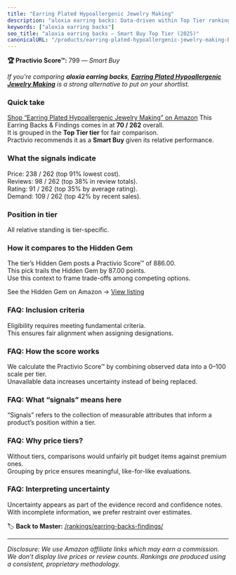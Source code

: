 ```yaml
---
title: "Earring Plated Hypoallergenic Jewelry Making"
description: "aloxia earring backs: Data-driven within Top Tier ranking using the Practivio Score™. Positioned by quality, value, demand, findability, momentum."
keywords: ["aloxia earring backs"]
seo_title: "aloxia earring backs — Smart Buy Top Tier (2025)"
canonicalURL: "/products/earring-plated-hypoallergenic-jewelry-making-B08F741HQ7/"
---
```


**🏆 Practivio Score™:** 799 — _Smart Buy_


*If you're comparing **aloxia earring backs**, **[Earring Plated Hypoallergenic Jewelry Making](https://www.amazon.com/dp/B08F741HQ7?tag=practivio-20)** is a strong alternative to put on your shortlist.*
### Quick take
[Shop “Earring Plated Hypoallergenic Jewelry Making” on Amazon](https://www.amazon.com/dp/B08F741HQ7?tag=practivio-20)
This Earring Backs & Findings comes in at **70 / 262** overall.  
It is grouped in the **Top Tier tier** for fair comparison.  
Practivio recommends it as a **Smart Buy** given its relative performance.

### What the signals indicate
Price: 238 / 262 (top 91% lowest cost).  
Reviews: 98 / 262 (top 38% in review totals).  
Rating: 91 / 262 (top 35% by average rating).  
Demand: 109 / 262 (top 42% by recent sales).

### Position in tier
All relative standing is tier-specific.

### How it compares to the Hidden Gem
The tier’s Hidden Gem posts a Practivio Score™ of 886.00.  
This pick trails the Hidden Gem by 87.00 points.  
Use this context to frame trade-offs among competing options.  

See the Hidden Gem on Amazon → [View listing](https://www.amazon.com/dp/B07N1PQR8D?tag=practivio-20)

### FAQ: Inclusion criteria
Eligibility requires meeting fundamental criteria.  
This ensures fair alignment when assigning designations.

### FAQ: How the score works
We calculate the Practivio Score™ by combining observed data into a 0–100 scale per tier.  
Unavailable data increases uncertainty instead of being replaced.

### FAQ: What “signals” means here
“Signals” refers to the collection of measurable attributes that inform a product’s position within a tier.

### FAQ: Why price tiers?
Without tiers, comparisons would unfairly pit budget items against premium ones.  
Grouping by price ensures meaningful, like-for-like evaluations.

### FAQ: Interpreting uncertainty
Uncertainty appears as part of the evidence record and confidence notes.  
With incomplete information, we prefer restraint over estimates.


🏷️ **Back to Master:** [/rankings/earring-backs-findings/](/rankings/earring-backs-findings/)

---
_Disclosure: We use Amazon affiliate links which may earn a commission. We don’t display live prices or review counts. Rankings are produced using a consistent, proprietary methodology._
